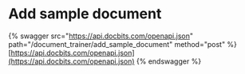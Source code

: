 # Add sample document

{% swagger src="https://api.docbits.com/openapi.json" path="/document_trainer/add_sample_document" method="post" %}
[https://api.docbits.com/openapi.json](https://api.docbits.com/openapi.json)
{% endswagger %}

